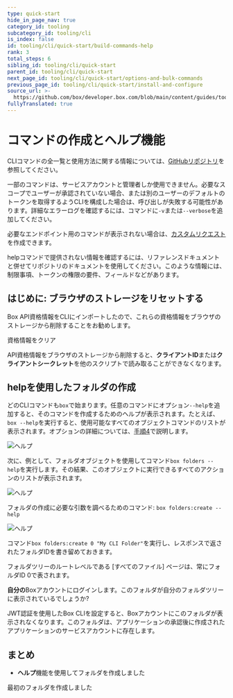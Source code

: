 ```yaml
---
type: quick-start
hide_in_page_nav: true
category_id: tooling
subcategory_id: tooling/cli
is_index: false
id: tooling/cli/quick-start/build-commands-help
rank: 3
total_steps: 6
sibling_id: tooling/cli/quick-start
parent_id: tooling/cli/quick-start
next_page_id: tooling/cli/quick-start/options-and-bulk-commands
previous_page_id: tooling/cli/quick-start/install-and-configure
source_url: >-
  https://github.com/box/developer.box.com/blob/main/content/guides/tooling/cli/quick-start/3-build-commands-help.md
fullyTranslated: true
---
```

# コマンドの作成とヘルプ機能

CLIコマンドの全一覧と使用方法に関する情報については、[GitHubリポジトリ][github]を参照してください。

<message type="warning"></message>

一部のコマンドは、サービスアカウントと管理者しか使用できません。必要なスコープでユーザーが承認されていない場合、または別のユーザーのデフォルトのトークンを取得するようCLIを構成した場合は、呼び出しが失敗する可能性があります。詳細なエラーログを確認するには、コマンドに`-v`または`--verbose`を追加してください。

</Message>

必要なエンドポイント用のコマンドが表示されない場合は、[カスタムリクエスト][custom]を作成できます。

<message type="tip"></message>

helpコマンドで提供されない情報を確認するには、リファレンスドキュメントと併せてリポジトリのドキュメントを使用してください。このような情報には、制限事項、トークンの権限の要件、フィールドなどがあります。

</Message>

<YouTube id="66wlIyS07Aw">

</YouTube>

## はじめに: ブラウザのストレージをリセットする

Box API資格情報をCLIにインポートしたので、これらの資格情報をブラウザのストレージから削除することをお勧めします。

<ResetButton id="cli,credentials,observable_events">

資格情報をクリア

</ResetButton>

<Message warning>

API資格情報をブラウザのストレージから削除すると、**クライアントID**または**クライアントシークレット**を他のスクリプトで読み取ることができなくなります。

</Message>

## helpを使用したフォルダの作成

<!--alex ignore executing-->

どのCLIコマンドも`box`で始まります。任意のコマンドにオプション`--help`を追加すると、そのコマンドを作成するためのヘルプが表示されます。たとえば、`box --help`を実行すると、使用可能なすべてのオブジェクトコマンドのリストが表示されます。オプションの詳細については、[手順4][four]で説明します。

<ImageFrame center>

![ヘルプ](./help.png)

</ImageFrame>

<!--alex ignore execute-->

次に、例として、フォルダオブジェクトを使用してコマンド`box folders --help`を実行します。その結果、このオブジェクトに実行できるすべてのアクションのリストが表示されます。

<ImageFrame center>

![ヘルプ](./folders_help.png)

</ImageFrame>

<!-- markdownlint-disable line-length -->

フォルダの作成に必要な引数を調べるためのコマンド: `box folders:create --help`

<!-- markdownlint-enable line-length -->

<ImageFrame center>

![ヘルプ](./folders_create_help.png)

</ImageFrame>

<!--alex ignore execute-->

コマンド`box folders:create 0 "My CLI Folder"`を実行し、レスポンスで返されたフォルダIDを書き留めておきます。

<message type="tip"></message>

フォルダツリーのルートレベルである \[すべてのファイル] ページは、常にフォルダID 0で表されます。

</Message>

**自分の**Boxアカウントにログインします。このフォルダが自分のフォルダツリーに表示されているでしょうか?

<message type="warning"></message>

JWT認証を使用したBox CLIを設定すると、Boxアカウントにこのフォルダが表示されなくなります。このフォルダは、アプリケーションの承認後に作成されたアプリケーションのサービスアカウントに存在します。

</Message>

## まとめ

* **ヘルプ**機能を使用してフォルダを作成しました

<Next>

最初のフォルダを作成しました

</Next>

[github]: https://github.com/box/boxcli#command-topics-1

[custom]: https://github.com/box/boxcli/blob/master/docs/request.md

[sa]: g://getting-started/user-types/service-account

[four]: g://tooling/cli/quick-start/options-and-bulk-commands/#options
